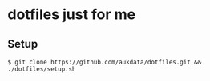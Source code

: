 # dotfiles just for me

## Setup

```
$ git clone https://github.com/aukdata/dotfiles.git && ./dotfiles/setup.sh
```
